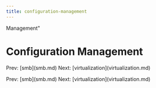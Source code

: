 ```yaml
---
title: configuration-management
---
```


Management\"

# Configuration Management

Prev: \[smb](smb.md) Next:
\[virtualization](virtualization.md)

Prev: \[smb](smb.md) Next:
\[virtualization](virtualization.md)
